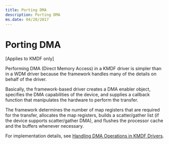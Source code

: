 ```yaml
---
title: Porting DMA
description: Porting DMA
ms.date: 04/20/2017
---
```


# Porting DMA


\[Applies to KMDF only\]

Performing DMA (Direct Memory Access) in a KMDF driver is simpler than in a WDM driver because the framework handles many of the details on behalf of the driver.

Basically, the framework-based driver creates a DMA enabler object, specifies the DMA capabilities of the device, and supplies a callback function that manipulates the hardware to perform the transfer.

The framework determines the number of map registers that are required for the transfer, allocates the map registers, builds a scatter/gather list (if the device supports scatter/gather DMA), and flushes the processor cache and the buffers whenever necessary.

For implementation details, see [Handling DMA Operations in KMDF Drivers](introduction-to-dma-in-windows-driver-framework.md).

 

 





